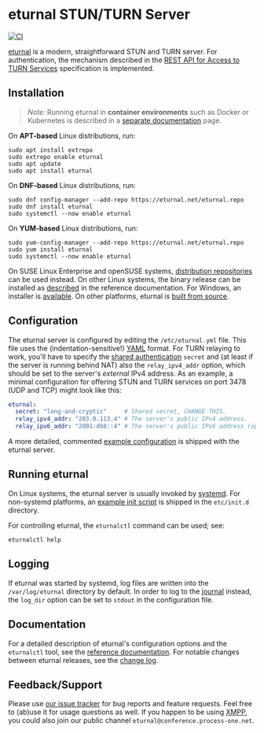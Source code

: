 # eturnal STUN/TURN Server

[![CI](https://github.com/processone/eturnal/actions/workflows/ci.yml/badge.svg)][1]

[eturnal][2] is a modern, straightforward STUN and TURN server. For
authentication, the mechanism described in the [REST API for Access to TURN
Services][3] specification is implemented.

## Installation

> _Note:_ Running eturnal in **container environments** such as Docker or
> Kubernetes is described in a [separate documentation][4] page.

On **APT-based** Linux distributions, run:

    sudo apt install extrepo
    sudo extrepo enable eturnal
    sudo apt update
    sudo apt install eturnal

On **DNF-based** Linux distributions, run:

    sudo dnf config-manager --add-repo https://eturnal.net/eturnal.repo
    sudo dnf install eturnal
    sudo systemctl --now enable eturnal

On **YUM-based** Linux distributions, run:

    sudo yum-config-manager --add-repo https://eturnal.net/eturnal.repo
    sudo yum install eturnal
    sudo systemctl --now enable eturnal

On SUSE Linux Enterprise and openSUSE systems, [distribution repositories][5]
can be used instead. On other Linux systems, the binary release can be installed
as [described][6] in the reference documentation. For Windows, an installer is
[available][7]. On other platforms, eturnal is [built from source][8].

## Configuration

The eturnal server is configured by editing the `/etc/eturnal.yml` file. This
file uses the (indentation-sensitive!) [YAML][9] format. For TURN relaying to
work, you'll have to specify the [shared authentication][3] `secret` and (at
least if the server is running behind NAT) also the `relay_ipv4_addr` option,
which should be set to the server's _external_ IPv4 address. As an example, a
minimal configuration for offering STUN and TURN services on port 3478 (UDP and
TCP) might look like this:

```yaml
eturnal:
  secret: "long-and-cryptic"     # Shared secret, CHANGE THIS.
  relay_ipv4_addr: "203.0.113.4" # The server's public IPv4 address.
  relay_ipv6_addr: "2001:db8::4" # The server's public IPv6 address (optional).
```

A more detailed, commented [example configuration][10] is shipped with the
eturnal server.

## Running eturnal

On Linux systems, the eturnal server is usually invoked by [systemd][11]. For
non-systemd platforms, an [example init script][12] is shipped in the
`etc/init.d` directory.

For controlling eturnal, the `eturnalctl` command can be used; see:

    eturnalctl help

## Logging

If eturnal was started by systemd, log files are written into the
`/var/log/eturnal` directory by default. In order to log to the [journal][13]
instead, the `log_dir` option can be set to `stdout` in the configuration file.

## Documentation

For a detailed description of eturnal's configuration options and the
`eturnalctl` tool, see the [reference documentation][14]. For notable changes
between eturnal releases, see the [change log][15].

## Feedback/Support

Please use [our issue tracker][16] for bug reports and feature requests. Feel
free to (ab)use it for usage questions as well. If you happen to be using
[XMPP][17], you could also join our public channel
`eturnal@conference.process-one.net`.

 [1]: https://github.com/processone/eturnal/actions/workflows/ci.yml
 [2]: https://eturnal.net/
 [3]: https://tools.ietf.org/html/draft-uberti-behave-turn-rest-00
 [4]: https://github.com/processone/eturnal/tree/master/docker-k8s
 [5]: https://software.opensuse.org/download/?package=eturnal&project=devel:languages:erlang
 [6]: https://eturnal.net/documentation/#Installation
 [7]: https://eturnal.net/windows/
 [8]: https://github.com/processone/eturnal/blob/1.8.3/INSTALL.md
 [9]: https://en.wikipedia.org/wiki/YAML
[10]: https://github.com/processone/eturnal/blob/1.8.3/config/eturnal.yml
[11]: https://www.freedesktop.org/software/systemd/man/systemctl.html
[12]: https://github.com/processone/eturnal/blob/1.8.3/scripts/eturnal.init
[13]: https://www.freedesktop.org/software/systemd/man/systemd-journald.service.html
[14]: https://eturnal.net/documentation/
[15]: https://github.com/processone/eturnal/blob/1.8.3/CHANGELOG.md
[16]: https://github.com/processone/eturnal/issues
[17]: https://xmpp.org
